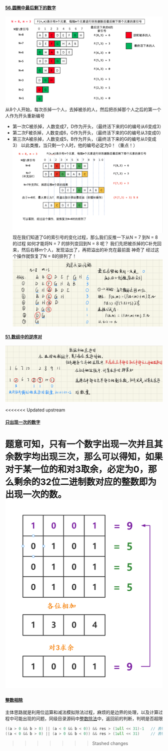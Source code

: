 #### [56.圆圈中最后剩下的数字](https://leetcode-cn.com/problems/yuan-quan-zhong-zui-hou-sheng-xia-de-shu-zi-lcof/solution/huan-ge-jiao-du-ju-li-jie-jue-yue-se-fu-huan-by-as/)
![约瑟夫环1](../Image/Joseph_ring.png)
从8个人开始，每次杀掉一个人，去掉被杀的人，然后把杀掉那个人之后的第一个人作为开头重新编号
- 第一次C被杀掉，人数变成7，D作为开头，（最终活下来的G的编号从6变成3）
- 第二次F被杀掉，人数变成6，G作为开头，（最终活下来的G的编号从3变成0）
- 第三次A被杀掉，人数变成5，B作为开头，（最终活下来的G的编号从0变成3）
以此类推，当只剩一个人时，他的编号必定为0！（重点！）
![约瑟夫环2](../Image/Joseph_ring2.png)
现在我们知道了G的索引号的变化过程，那么我们反推一下从N = 7 到N = 8 的过程
如何才能将N = 7 的排列变回到N = 8 呢？
我们先把被杀掉的C补充回来，然后右移m个人，发现溢出了，再把溢出的补充在最前面
神奇了 经过这个操作就恢复了N = 8的排列了！
![约瑟夫环3](../Image/Joseph_ring理解.png)

#### [51.数组中的逆序对](https://leetcode-cn.com/problems/shu-zu-zhong-de-ni-xu-dui-lcof/)
![逆序对](../Image/逆序对.png)

<<<<<<< Updated upstream

#### [只出现一次的数字](https://leetcode-cn.com/problems/WGki4K/)
题意可知，只有一个数字出现一次并且其余数字均出现三次，那么可以得知，如果对于某一位的和对3取余，必定为0，那么剩余的32位二进制数对应的整数即为出现一次的数。
![只出现一次](../Image/只出现一次的数.png)
=======
#### [整数相除](https://leetcode-cn.com/problems/xoh6Oh/)
主体思路就是利用位运算和减法模拟除法过程，麻烦的是边界的处理，以及计算过程中可能出现的问题，同级目录源码中[整数除法](./整数除法.cpp)中，返回前的判断，判明是否超限
```C++
((a > 0 && b > 0) || (a < 0 && b < 0)) && res > (1ull << 31)-1   // 表明正向超限
((a < 0 && b > 0) || (a > 0 && b < 0)) && res > (1ull << 31)     // 表明负向超限
```

>>>>>>> Stashed changes
